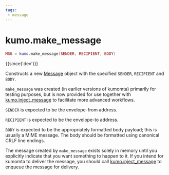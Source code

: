 ```yaml
---
tags:
 - message
---
```


# kumo.make_message

```lua
MSG = kumo.make_message(SENDER, RECIPIENT, BODY)
```

{{since('dev')}}

Constructs a new [Message](../message/index.md) object with the specified `SENDER`, `RECIPIENT` and `BODY`.

`make_message` was created (in earlier versions of kumomta) primarily for
testing purposes, but is now provided for use together with
[kumo.inject_message](inject_message.md) to facilitate more advanced workflows.

`SENDER` is expected to be the envelope-from address.

`RECIPIENT` is expected to be the envelope-to address.

`BODY` is expected to be the appropriately formatted body payload; this is
usually a MIME message.  The body should be formatted using canonical CRLF line
endings.

The message created by `make_message` exists solely in memory until you
explicitly indicate that you want something to happen to it.  If you intend for
kumomta to deliver the message, you should call
[kumo.inject_message](inject_message.md) to enqueue the message for delivery.

